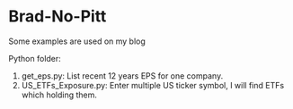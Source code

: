 # Brad-No-Pitt
Some examples are used on my blog

Python folder:
1. get_eps.py: List recent 12 years EPS for one company.
2. US_ETFs_Exposure.py: Enter multiple US ticker symbol, I will find ETFs which holding them.
